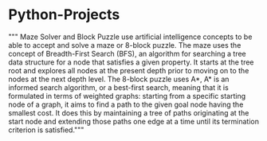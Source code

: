 # Python-Projects
""" Maze Solver and Block Puzzle use artificial intelligence concepts to be able to accept and solve a maze or 8-block puzzle. 
The maze uses the concept of Breadth-First Search (BFS), an algorithm for searching a tree data structure for a node that satisfies a given property. 
It starts at the tree root and explores all nodes at the present depth prior to moving on to the nodes at the next depth level. The 8-block puzzle uses A*, 
A* is an informed search algorithm, or a best-first search, meaning that it is formulated in terms of weighted graphs: 
starting from a specific starting node of a graph, it aims to find a path to the given goal node having the smallest cost.
It does this by maintaining a tree of paths originating at the start node and extending those paths one edge at a time until its termination criterion is satisfied."""
